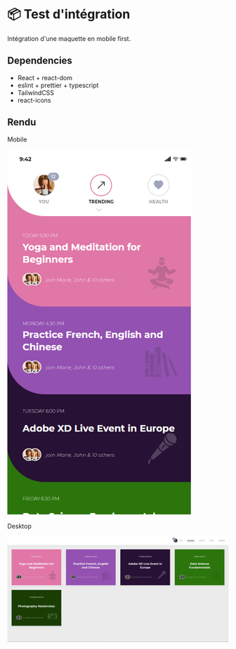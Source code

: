 # 📦 Test d'intégration

Intégration d'une maquette en mobile first.


## Dependencies
- React + react-dom
- eslint + prettier + typescript 
- TailwindCSS
- react-icons


## Rendu
Mobile

![App Mobile Screenshot](./__docs/mobileR.png)

Desktop

![App Mobile Screenshot](./__docs/desktopR.png)

